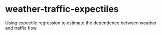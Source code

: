 # weather-traffic-expectiles
Using expectile regression to estimate the dependence between weather and traffic flow.
